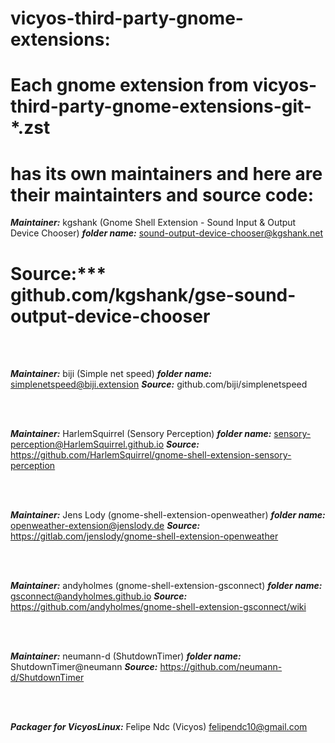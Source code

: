 # vicyos-third-party-gnome-extensions:

# Each gnome extension from vicyos-third-party-gnome-extensions-git-*.zst 
# has its own maintainers and here are their maintainters and source code:


 ***Maintainer:*** kgshank (Gnome Shell Extension - Sound Input & Output Device Chooser)
***folder name:*** sound-output-device-chooser@kgshank.net
# Source:*** github.com/kgshank/gse-sound-output-device-chooser

<br />
<br />

***Maintainer:*** biji (Simple net speed)
***folder name:*** simplenetspeed@biji.extension
***Source:*** github.com/biji/simplenetspeed

<br />
<br />

***Maintainer:*** HarlemSquirrel (Sensory Perception)
***folder name:*** sensory-perception@HarlemSquirrel.github.io
***Source:*** https://github.com/HarlemSquirrel/gnome-shell-extension-sensory-perception

<br />
<br />

***Maintainer:*** Jens Lody (gnome-shell-extension-openweather)
***folder name:*** openweather-extension@jenslody.de
***Source:*** https://gitlab.com/jenslody/gnome-shell-extension-openweather

<br />
<br />

***Maintainer:*** andyholmes (gnome-shell-extension-gsconnect)
***folder name:*** gsconnect@andyholmes.github.io
***Source:*** https://github.com/andyholmes/gnome-shell-extension-gsconnect/wiki

<br />
<br />

***Maintainer:*** neumann-d (ShutdownTimer)
***folder name:*** ShutdownTimer@neumann
***Source:*** https://github.com/neumann-d/ShutdownTimer

<br />
<br />

***Packager for VicyosLinux:*** Felipe Ndc (Vicyos) <felipendc10@gmail.com>
